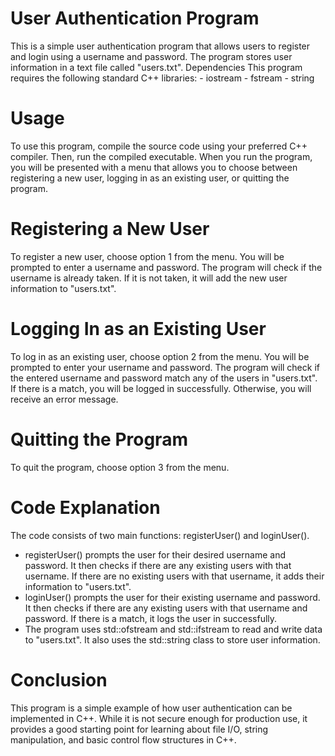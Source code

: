 # User Authentication Program
This is a simple user authentication program that allows users to register and login using a username and password. The program stores user information in a text file called "users.txt".
Dependencies
This program requires the following standard C++ libraries:
    - iostream 
    - fstream 
    - string 
# Usage
To use this program, compile the source code using your preferred C++ compiler. Then, run the compiled executable.
When you run the program, you will be presented with a menu that allows you to choose between registering a new user, logging in as an existing user, or quitting the program.
# Registering a New User
To register a new user, choose option 1 from the menu. You will be prompted to enter a username and password. The program will check if the username is already taken. If it is not taken, it will add the new user information to "users.txt".
# Logging In as an Existing User
To log in as an existing user, choose option 2 from the menu. You will be prompted to enter your username and password. The program will check if the entered username and password match any of the users in "users.txt". If there is a match, you will be logged in successfully. Otherwise, you will receive an error message.
# Quitting the Program
To quit the program, choose option 3 from the menu.
# Code Explanation
The code consists of two main functions: registerUser() and loginUser().
- registerUser() prompts the user for their desired username and password. It then checks if there are any existing users with that username. If there are no existing users with that username, it adds their information to "users.txt".
- loginUser() prompts the user for their existing username and password. It then checks if there are any existing users with that username and password. If there is a match, it logs the user in successfully.
- The program uses std::ofstream and std::ifstream to read and write data to "users.txt". It also uses the std::string class to store user information.
# Conclusion
This program is a simple example of how user authentication can be implemented in C++. While it is not secure enough for production use, it provides a good starting point for learning about file I/O, string manipulation, and basic control flow structures in C++.
